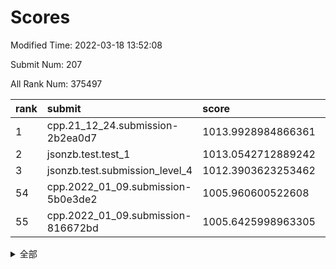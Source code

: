 # Scores

Modified Time: 2022-03-18 13:52:08

Submit Num: 207

All Rank Num: 375497

| rank |               submit               |       score        |       sigma        | pk_num |
| :--- | :--------------------------------- | :----------------- | :----------------- | :----- |
| 1    | cpp.21_12_24.submission-2b2ea0d7   | 1013.9928984866361 | 0.8078840802038038 | 7258   |
| 2    | jsonzb.test.test_1                 | 1013.0542712889242 | 0.7954392489811561 | 7256   |
| 3    | jsonzb.test.submission_level_4     | 1012.3903623253462 | 0.8127249012720844 | 7255   |
| 54   | cpp.2022_01_09.submission-5b0e3de2 | 1005.960600522608  | 0.717876563652428  | 7259   |
| 55   | cpp.2022_01_09.submission-816672bd | 1005.6425998963305 | 0.7217587239065286 | 7258   |


<details>
<summary>全部</summary>

| rank |                 submit                 |       score        |       sigma        | pk_num |
| :--- | :------------------------------------- | :----------------- | :----------------- | :----- |
| 1    | cpp.21_12_24.submission-2b2ea0d7       | 1013.9928984866361 | 0.8078840802038038 | 7258   |
| 2    | jsonzb.test.test_1                     | 1013.0542712889242 | 0.7954392489811561 | 7256   |
| 3    | jsonzb.test.submission_level_4         | 1012.3903623253462 | 0.8127249012720844 | 7255   |
| 4    | gobigger.level_3.submission_level_3_24 | 1011.5310933857023 | 0.7554220226593225 | 7260   |
| 5    | gobigger.level_3.submission_level_3_36 | 1011.4322593832101 | 0.7687893569897373 | 7258   |
| 6    | gobigger.level_3.submission_level_3_47 | 1011.3591083570217 | 0.7674084800318457 | 7250   |
| 7    | gobigger.level_3.submission_level_3_10 | 1011.3204205212813 | 0.7697280562674954 | 7259   |
| 8    | gobigger.level_3.submission_level_3_49 | 1011.2569835809891 | 0.7598915230010939 | 7254   |
| 9    | gobigger.level_3.submission_level_3_40 | 1011.1032000556909 | 0.7603296833031733 | 7260   |
| 10   | gobigger.level_3.submission_level_3_38 | 1011.0942472654039 | 0.7754447309645691 | 7254   |
| 11   | gobigger.level_3.submission_level_3_27 | 1011.0683825468566 | 0.7563804426069625 | 7254   |
| 12   | gobigger.level_3.submission_level_3_44 | 1010.9280310765056 | 0.7843594680598415 | 7262   |
| 13   | gobigger.level_3.submission_level_3_11 | 1010.7646731685683 | 0.7467853263824032 | 7259   |
| 14   | gobigger.level_3.submission_level_3_14 | 1010.7012121585482 | 0.7551824843243549 | 7255   |
| 15   | gobigger.level_3.submission_level_3_9  | 1010.6797918987313 | 0.7757016745273514 | 7255   |
| 16   | gobigger.level_3.submission_level_3_43 | 1010.665999260847  | 0.7658232101544742 | 7254   |
| 17   | gobigger.level_3.submission_level_3_0  | 1010.6429073506661 | 0.7619557753424638 | 7259   |
| 18   | gobigger.level_3.submission_level_3_42 | 1010.5566764320082 | 0.7386818977278611 | 7266   |
| 19   | gobigger.level_3.submission_level_3_4  | 1010.5547531391547 | 0.7580992400858135 | 7257   |
| 20   | gobigger.level_3.submission_level_3_15 | 1010.4797729813711 | 0.7559262513778231 | 7259   |
| 21   | gobigger.level_3.submission_level_3_45 | 1010.4346150445759 | 0.762950615864064  | 7261   |
| 22   | gobigger.level_3.submission_level_3_6  | 1010.4205102610696 | 0.7566347911490063 | 7255   |
| 23   | gobigger.level_3.submission_level_3_25 | 1010.3691972374527 | 0.7560849754428673 | 7256   |
| 24   | gobigger.level_3.submission_level_3_16 | 1010.2982975333043 | 0.7608728029991093 | 7255   |
| 25   | gobigger.level_3.submission_level_3_33 | 1010.093079654246  | 0.7740657374079423 | 7258   |
| 26   | gobigger.level_3.submission_level_3_37 | 1010.0720412060158 | 0.7547665169922466 | 7257   |
| 27   | gobigger.level_3.submission_level_3_1  | 1010.0624075622119 | 0.776830515319901  | 7257   |
| 28   | gobigger.level_3.submission_level_3_20 | 1010.0530286375864 | 0.7535258617672889 | 7259   |
| 29   | gobigger.level_3.submission_level_3_18 | 1010.0236623095403 | 0.759651138375968  | 7252   |
| 30   | gobigger.level_3.submission_level_3_28 | 1009.9500427172455 | 0.7621657454568191 | 7258   |
| 31   | gobigger.level_3.submission_level_3_39 | 1009.93136405108   | 0.7660280379148001 | 7253   |
| 32   | gobigger.level_3.submission_level_3_48 | 1009.9104811536049 | 0.7535348505955637 | 7255   |
| 33   | gobigger.level_3.submission_level_3_21 | 1009.867478938183  | 0.7593389555321846 | 7252   |
| 34   | gobigger.level_3.submission_level_3_34 | 1009.8308533130302 | 0.7626639151475838 | 7248   |
| 35   | gobigger.level_3.submission_level_3_5  | 1009.8264955953285 | 0.7594302707896904 | 7258   |
| 36   | gobigger.level_3.submission_level_3_17 | 1009.800222677804  | 0.7636973725500804 | 7260   |
| 37   | gobigger.level_3.submission_level_3_30 | 1009.7896910569758 | 0.7509349848965319 | 7260   |
| 38   | gobigger.level_3.submission_level_3_23 | 1009.6598727867578 | 0.755875600194544  | 7258   |
| 39   | gobigger.level_3.submission_level_3_13 | 1009.5964553385377 | 0.7644657811178569 | 7252   |
| 40   | gobigger.level_3.submission_level_3_32 | 1009.591185602738  | 0.7512134461420978 | 7253   |
| 41   | gobigger.level_3.submission_level_3_7  | 1009.5516306255936 | 0.7468257381775572 | 7258   |
| 42   | gobigger.level_3.submission_level_3_3  | 1009.5117535066393 | 0.7564867576393117 | 7257   |
| 43   | gobigger.level_3.submission_level_3_12 | 1009.2976414119046 | 0.7503824704178227 | 7252   |
| 44   | gobigger.level_3.submission_level_3_2  | 1009.1858327419825 | 0.7510695906301431 | 7260   |
| 45   | gobigger.level_3.submission_level_3_29 | 1009.130272600291  | 0.7599024876073549 | 7256   |
| 46   | gobigger.level_3.submission_level_3_8  | 1009.0836924813295 | 0.764770746769687  | 7255   |
| 47   | gobigger.level_3.submission_level_3_46 | 1008.9607995319029 | 0.7438504149253723 | 7256   |
| 48   | gobigger.level_3.submission_level_3_35 | 1008.9167928937785 | 0.7374445698636394 | 7259   |
| 49   | gobigger.level_3.submission_level_3_31 | 1008.8920799386235 | 0.7467300602043684 | 7252   |
| 50   | gobigger.level_3.submission_level_3_22 | 1008.8148937047938 | 0.7600591085707843 | 7253   |
| 51   | gobigger.level_3.submission_level_3_19 | 1008.6751170862906 | 0.7457279376273491 | 7255   |
| 52   | gobigger.level_3.submission_level_3_26 | 1008.5882469697901 | 0.738901297221834  | 7256   |
| 53   | gobigger.level_3.submission_level_3_41 | 1008.501423353578  | 0.7417147400556582 | 7259   |
| 54   | cpp.2022_01_09.submission-5b0e3de2     | 1005.960600522608  | 0.717876563652428  | 7259   |
| 55   | cpp.2022_01_09.submission-816672bd     | 1005.6425998963305 | 0.7217587239065286 | 7258   |
| 56   | gobigger.level_1.submission_level_1_38 | 1004.6102232229035 | 0.7226515131464011 | 7256   |
| 57   | gobigger.level_1.submission_level_1_32 | 1004.3864562923487 | 0.7447835611325718 | 7257   |
| 58   | gobigger.level_1.submission_level_1_48 | 1004.2710403370867 | 0.7153566020919968 | 7251   |
| 59   | gobigger.level_1.submission_level_1_20 | 1004.2257748410601 | 0.7155115516112808 | 7260   |
| 60   | gobigger.level_1.submission_level_1_5  | 1004.1765898073805 | 0.7242157784266262 | 7253   |
| 61   | gobigger.level_1.submission_level_1_11 | 1004.1497792585484 | 0.7309766593759699 | 7255   |
| 62   | gobigger.level_1.submission_level_1_12 | 1004.1247133880859 | 0.7268968901741628 | 7256   |
| 63   | gobigger.level_1.submission_level_1_19 | 1004.0431645538873 | 0.7185988857142417 | 7258   |
| 64   | gobigger.level_1.submission_level_1_40 | 1004.0194350833015 | 0.7290666452126137 | 7255   |
| 65   | gobigger.level_1.submission_level_1_30 | 1003.9743848694458 | 0.7197785312152452 | 7256   |
| 66   | gobigger.level_1.submission_level_1_25 | 1003.8964359704011 | 0.7211931881751774 | 7261   |
| 67   | gobigger.level_1.submission_level_1_16 | 1003.8748910626053 | 0.7171208519661177 | 7255   |
| 68   | gobigger.level_1.submission_level_1_49 | 1003.865985443816  | 0.721227445728232  | 7262   |
| 69   | gobigger.level_1.submission_level_1_26 | 1003.825085361238  | 0.7200242519132212 | 7254   |
| 70   | gobigger.level_1.submission_level_1_34 | 1003.7756917062738 | 0.7146906135424107 | 7250   |
| 71   | gobigger.level_1.submission_level_1_37 | 1003.7261460380698 | 0.7210091632639205 | 7257   |
| 72   | gobigger.level_1.submission_level_1_31 | 1003.6538030675173 | 0.7205135176854865 | 7257   |
| 73   | gobigger.level_1.submission_level_1_8  | 1003.646563948438  | 0.747021455197055  | 7255   |
| 74   | gobigger.level_1.submission_level_1_0  | 1003.6457973174472 | 0.7086753588662431 | 7256   |
| 75   | gobigger.level_1.submission_level_1_28 | 1003.6140321560245 | 0.7406182404215467 | 7259   |
| 76   | gobigger.level_1.submission_level_1_47 | 1003.5933952893162 | 0.7113192263783393 | 7258   |
| 77   | gobigger.level_1.submission_level_1_27 | 1003.5920186714195 | 0.7167096341300369 | 7254   |
| 78   | gobigger.level_1.submission_level_1_23 | 1003.5756133231548 | 0.7166079490329686 | 7254   |
| 79   | gobigger.level_1.submission_level_1_39 | 1003.5350957123106 | 0.7190704981455064 | 7256   |
| 80   | gobigger.level_1.submission_level_1_36 | 1003.455158783177  | 0.716446551255208  | 7261   |
| 81   | gobigger.level_1.submission_level_1_24 | 1003.4454258799735 | 0.7179708544332665 | 7255   |
| 82   | gobigger.level_1.submission_level_1_43 | 1003.4186392181207 | 0.7204681571221645 | 7251   |
| 83   | gobigger.level_1.submission_level_1_14 | 1003.1919271487435 | 0.7134597075494441 | 7259   |
| 84   | gobigger.level_1.submission_level_1_21 | 1003.1618698879238 | 0.7081598852688196 | 7251   |
| 85   | gobigger.level_1.submission_level_1_15 | 1003.1528339160284 | 0.720021624257009  | 7258   |
| 86   | gobigger.level_1.submission_level_1_17 | 1003.1497343907926 | 0.7176261663658424 | 7258   |
| 87   | gobigger.level_1.submission_level_1_46 | 1003.1009121519958 | 0.7167027706041719 | 7258   |
| 88   | gobigger.level_1.submission_level_1_33 | 1003.0640073865837 | 0.7045227399388506 | 7254   |
| 89   | gobigger.level_1.submission_level_1_3  | 1003.0633333466011 | 0.7167737407222937 | 7252   |
| 90   | gobigger.level_1.submission_level_1_42 | 1003.0296202087783 | 0.7180736829282263 | 7257   |
| 91   | gobigger.level_1.submission_level_1_6  | 1002.9920121756088 | 0.7174689543495438 | 7257   |
| 92   | gobigger.level_1.submission_level_1_41 | 1002.9480877527375 | 0.7190796295592107 | 7256   |
| 93   | gobigger.level_1.submission_level_1_45 | 1002.9324604553747 | 0.7337388656251307 | 7256   |
| 94   | gobigger.level_1.submission_level_1_35 | 1002.8692756374573 | 0.7163646722230324 | 7252   |
| 95   | gobigger.level_1.submission_level_1_29 | 1002.8495239429947 | 0.7150392875245261 | 7254   |
| 96   | gobigger.level_1.submission_level_1_18 | 1002.8381873892218 | 0.7256794851832205 | 7252   |
| 97   | gobigger.level_1.submission_level_1_44 | 1002.770158604665  | 0.7173411088237757 | 7257   |
| 98   | gobigger.level_1.submission_level_1_22 | 1002.7215166710007 | 0.728484142157407  | 7257   |
| 99   | gobigger.level_1.submission_level_1_10 | 1002.5037311872259 | 0.7164664826756924 | 7253   |
| 100  | gobigger.level_1.submission_level_1_1  | 1002.4714618916635 | 0.7136244350145001 | 7256   |
| 101  | gobigger.level_1.submission_level_1_13 | 1002.4476533981037 | 0.7204590433138665 | 7260   |
| 102  | gobigger.level_1.submission_level_1_9  | 1002.4212486344464 | 0.7020100684606573 | 7252   |
| 103  | gobigger.level_1.submission_level_1_4  | 1002.1296629517545 | 0.7140525404646233 | 7258   |
| 104  | gobigger.level_1.submission_level_1_2  | 1002.1174117703569 | 0.7194735305986334 | 7259   |
| 105  | gobigger.level_1.submission_level_1_7  | 1001.8821997620114 | 0.7140484236459236 | 7259   |
| 106  | gobigger.random.submission_random_45   | 997.2471023381008  | 0.7148632846095669 | 7254   |
| 107  | gobigger.random.submission_random_42   | 997.077850735087   | 0.703572636854021  | 7258   |
| 108  | gobigger.random.submission_random_4    | 996.8616086090221  | 0.7025724418064977 | 7255   |
| 109  | gobigger.random.submission_random_11   | 996.7079192084744  | 0.7212869280761044 | 7258   |
| 110  | gobigger.random.submission_random_44   | 996.6606548311266  | 0.7210006211028785 | 7255   |
| 111  | gobigger.random.submission_random_7    | 996.624780726639   | 0.7214277693260859 | 7251   |
| 112  | gobigger.random.submission_random_29   | 996.589822564188   | 0.7016713390187279 | 7254   |
| 113  | gobigger.random.submission_random_41   | 996.4599405964191  | 0.6967037810575463 | 7253   |
| 114  | gobigger.random.submission_random_5    | 996.4436433761482  | 0.7016778085386576 | 7254   |
| 115  | gobigger.random.submission_random_33   | 996.4213767437994  | 0.7094028940173881 | 7255   |
| 116  | gobigger.random.submission_random_3    | 996.4140469445443  | 0.7076110273101975 | 7259   |
| 117  | gobigger.random.submission_random_31   | 996.4120618569951  | 0.7113223380613607 | 7256   |
| 118  | gobigger.random.submission_random_38   | 996.405439070725   | 0.7126714012475942 | 7256   |
| 119  | gobigger.random.submission_random_28   | 996.3039471271064  | 0.7013667981998362 | 7255   |
| 120  | gobigger.random.submission_random_46   | 996.2758219437912  | 0.7155119456258694 | 7259   |
| 121  | gobigger.random.submission_random_27   | 996.2726406488425  | 0.7050284294596735 | 7256   |
| 122  | gobigger.random.submission_random_8    | 996.1794047215033  | 0.7001001201843972 | 7257   |
| 123  | gobigger.random.submission_random_49   | 996.1719228235282  | 0.7208516782271953 | 7260   |
| 124  | gobigger.random.submission_random_17   | 996.1705104261108  | 0.7030083486939376 | 7256   |
| 125  | gobigger.random.submission_random_24   | 996.1556874511739  | 0.7071156304415268 | 7255   |
| 126  | gobigger.random.submission_random_18   | 996.0796383686728  | 0.7107337737913871 | 7255   |
| 127  | gobigger.random.submission_random_25   | 995.9252993924258  | 0.7069074462020118 | 7255   |
| 128  | gobigger.random.submission_random_12   | 995.9016891142542  | 0.7235580572889518 | 7258   |
| 129  | gobigger.random.submission_random_40   | 995.8406625995975  | 0.7218050814643966 | 7255   |
| 130  | gobigger.random.submission_random_0    | 995.7870108014201  | 0.712808804039944  | 7255   |
| 131  | gobigger.random.submission_random_36   | 995.6890943447695  | 0.7283141272723374 | 7255   |
| 132  | gobigger.random.submission_random_22   | 995.6870827675183  | 0.713477261986307  | 7256   |
| 133  | gobigger.random.submission_random_30   | 995.6870402002875  | 0.7114249266786419 | 7251   |
| 134  | gobigger.random.submission_random_13   | 995.6526038757684  | 0.7252997118914436 | 7257   |
| 135  | gobigger.random.submission_random_16   | 995.6423690983559  | 0.7192744280470476 | 7256   |
| 136  | gobigger.random.submission_random_10   | 995.6349069918256  | 0.7013482108276181 | 7254   |
| 137  | gobigger.random.submission_random_15   | 995.6179675153306  | 0.7106009463159705 | 7257   |
| 138  | gobigger.random.submission_random_47   | 995.5847082176634  | 0.715902444264254  | 7254   |
| 139  | gobigger.random.submission_random_43   | 995.571376976271   | 0.706043578203246  | 7253   |
| 140  | gobigger.random.submission_random_20   | 995.5710865455887  | 0.7208787092662715 | 7256   |
| 141  | gobigger.random.submission_random_14   | 995.5535424775484  | 0.7053055160331819 | 7257   |
| 142  | gobigger.random.submission_random_2    | 995.5038063421275  | 0.723131962536891  | 7259   |
| 143  | gobigger.random.submission_random_21   | 995.4942365617904  | 0.7096738178949743 | 7257   |
| 144  | gobigger.random.submission_random_9    | 995.4924167315473  | 0.7137810450795284 | 7258   |
| 145  | gobigger.random.submission_random_39   | 995.4864964448473  | 0.7087565628920991 | 7256   |
| 146  | gobigger.random.submission_random_48   | 995.4031166866552  | 0.7082398957585441 | 7255   |
| 147  | gobigger.random.submission_random_26   | 995.3990432741327  | 0.7072500339396776 | 7258   |
| 148  | gobigger.random.submission_random_32   | 995.3776574517709  | 0.7113098023251345 | 7255   |
| 149  | gobigger.random.submission_random_37   | 995.3174457732647  | 0.7067077024118218 | 7259   |
| 150  | gobigger.random.submission_random_23   | 995.3161055139423  | 0.7133781410268126 | 7255   |
| 151  | gobigger.random.submission_random_35   | 995.3081893727683  | 0.7103235972158038 | 7257   |
| 152  | gobigger.random.submission_random_6    | 995.3060580508421  | 0.7095551557324773 | 7253   |
| 153  | gobigger.random.submission_random_34   | 995.230237124597   | 0.714992797347618  | 7257   |
| 154  | gobigger.random.submission_random_19   | 995.1616727930759  | 0.7149962702640239 | 7253   |
| 155  | gobigger.random.submission_random_1    | 994.899129600997   | 0.7205026595000428 | 7254   |
| 156  | gobigger.level_2.submission_level_2_46 | 993.9764754870539  | 0.7415344238742902 | 7255   |
| 157  | gobigger.level_2.submission_level_2_13 | 993.6361656423476  | 0.7352860555024435 | 7255   |
| 158  | gobigger.level_2.submission_level_2_48 | 993.4053277014632  | 0.7594990431240063 | 7256   |
| 159  | gobigger.level_2.submission_level_2_45 | 993.3035586226258  | 0.7455427652337633 | 7252   |
| 160  | gobigger.level_2.submission_level_2_32 | 993.214517280873   | 0.7294282512571879 | 7252   |
| 161  | gobigger.level_2.submission_level_2_26 | 993.2092053373188  | 0.7461787377785296 | 7256   |
| 162  | gobigger.level_2.submission_level_2_22 | 993.1224265834819  | 0.7344762774271727 | 7259   |
| 163  | gobigger.level_2.submission_level_2_16 | 992.8903576249522  | 0.7591560960403447 | 7254   |
| 164  | gobigger.level_2.submission_level_2_39 | 992.8405759353365  | 0.7325575149438952 | 7258   |
| 165  | gobigger.level_2.submission_level_2_30 | 992.7762404622134  | 0.7566067677756052 | 7255   |
| 166  | gobigger.level_2.submission_level_2_5  | 992.758348835955   | 0.7447397858465318 | 7255   |
| 167  | gobigger.level_2.submission_level_2_14 | 992.7521763816289  | 0.7438381362204597 | 7252   |
| 168  | gobigger.level_2.submission_level_2_49 | 992.5408819248595  | 0.7541730948322799 | 7248   |
| 169  | gobigger.level_2.submission_level_2_7  | 992.4841341613488  | 0.7361434571226833 | 7252   |
| 170  | gobigger.level_2.submission_level_2_43 | 992.4747600836947  | 0.7410596575375531 | 7263   |
| 171  | gobigger.level_2.submission_level_2_47 | 992.3212556638005  | 0.7625936234102464 | 7258   |
| 172  | gobigger.level_2.submission_level_2_41 | 992.3099901090943  | 0.7325227697882967 | 7256   |
| 173  | gobigger.level_2.submission_level_2_2  | 992.2295531607652  | 0.7294731788016544 | 7252   |
| 174  | gobigger.level_2.submission_level_2_25 | 992.2028971525435  | 0.7400275106000116 | 7252   |
| 175  | gobigger.level_2.submission_level_2_9  | 992.1379432802725  | 0.7391988532491804 | 7254   |
| 176  | gobigger.level_2.submission_level_2_17 | 992.0933449994972  | 0.7452114756701428 | 7257   |
| 177  | gobigger.level_2.submission_level_2_18 | 992.08040054726    | 0.7379139707444806 | 7259   |
| 178  | gobigger.level_2.submission_level_2_35 | 991.9810321698588  | 0.7461375060365447 | 7258   |
| 179  | gobigger.level_2.submission_level_2_31 | 991.9297107407192  | 0.7639155915576334 | 7256   |
| 180  | gobigger.level_2.submission_level_2_3  | 991.8882553058846  | 0.7545822977636452 | 7254   |
| 181  | gobigger.level_2.submission_level_2_4  | 991.8351188477477  | 0.7364110675429952 | 7257   |
| 182  | gobigger.level_2.submission_level_2_42 | 991.8136607659316  | 0.7568846476473429 | 7256   |
| 183  | gobigger.level_2.submission_level_2_29 | 991.812003792074   | 0.753922808679438  | 7253   |
| 184  | gobigger.level_2.submission_level_2_24 | 991.6943259079952  | 0.7565970049890185 | 7257   |
| 185  | gobigger.level_2.submission_level_2_6  | 991.6767475876793  | 0.7491363400326184 | 7255   |
| 186  | gobigger.level_2.submission_level_2_37 | 991.6715382656431  | 0.7542322062081219 | 7256   |
| 187  | gobigger.level_2.submission_level_2_28 | 991.5862372873477  | 0.760801004547263  | 7255   |
| 188  | gobigger.level_2.submission_level_2_19 | 991.5631416844284  | 0.7534581058243959 | 7259   |
| 189  | gobigger.level_2.submission_level_2_36 | 991.5553834823037  | 0.7411051784188638 | 7254   |
| 190  | gobigger.level_2.submission_level_2_44 | 991.5374341135912  | 0.7817858802936924 | 7260   |
| 191  | gobigger.level_2.submission_level_2_12 | 991.5071207792307  | 0.767518741928136  | 7254   |
| 192  | gobigger.level_2.submission_level_2_21 | 991.4936273504377  | 0.7410424030622015 | 7254   |
| 193  | gobigger.level_2.submission_level_2_34 | 991.4828780902207  | 0.7587160900778501 | 7258   |
| 194  | gobigger.level_2.submission_level_2_15 | 991.444076554924   | 0.74561957911895   | 7257   |
| 195  | gobigger.level_2.submission_level_2_1  | 991.4367105581772  | 0.7645860936367407 | 7254   |
| 196  | gobigger.level_2.submission_level_2_40 | 991.3056429522524  | 0.7526238267125179 | 7258   |
| 197  | gobigger.level_2.submission_level_2_23 | 991.2477156460983  | 0.7507752446883238 | 7256   |
| 198  | gobigger.level_2.submission_level_2_20 | 991.1568710189928  | 0.7535941794643765 | 7259   |
| 199  | gobigger.level_2.submission_level_2_33 | 991.1555922334429  | 0.761902453401749  | 7259   |
| 200  | gobigger.level_2.submission_level_2_8  | 990.990337383305   | 0.7761559948419683 | 7261   |
| 201  | gobigger.level_2.submission_level_2_11 | 990.8401585648182  | 0.7625830014303343 | 7257   |
| 202  | gobigger.level_2.submission_level_2_0  | 990.8222449534934  | 0.7504949591887454 | 7257   |
| 203  | gobigger.level_2.submission_level_2_38 | 990.4870732203327  | 0.7646817939642911 | 7258   |
| 204  | gobigger.level_2.submission_level_2_10 | 990.4850698259496  | 0.7762214793957777 | 7259   |
| 205  | gobigger.level_2.submission_level_2_27 | 990.2571890965758  | 0.7460872752286569 | 7252   |
| 206  | gobigger.none.submission_none_0        | 976.9360687917306  | 1.3722357548645632 | 7253   |
| 207  | gobigger.none.submission_none_1        | 974.3896701657175  | 1.4988452732425528 | 7256   |

</details>
